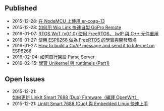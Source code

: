 
## Published

* 2015-12-28: [在 NodeMCU 上使用 er-coap-13](https://github.com/jollen/blog/issues/1)
* 2015-12-28: [如何用 Wio Link 快速自製 GoPro Remote](https://github.com/jollen/blog/issues/6)
* 2016-01-07: [RTOS WoT (v0.1.0) 使用 FreeRTOS、 lwIP 與 C++ 元件重用](https://github.com/jollen/blog/issues/7)
* 2016-01-27: [使用 ESP8266 做為 FreeRTOS 的學習與開發環境](https://github.com/jollen/blog/issues/8)
* 2016-01-27: [How to build a CoAP message and send it to Internet on ESP8266](https://github.com/jollen/blog/issues/2)
* 2016-02-04: [如何自行架設 Parse Server](https://github.com/jollen/blog/issues/10)
* 2016-02-15: [學習 Unikernel 與 runtimejs (Part1)](https://github.com/jollen/blog/issues/12)

## Open Issues

* 2015-12-21: [如何更新 LinkIt Smart 7688 (Duo) Firmware（編譯 OpenWrt）](https://github.com/jollen/blog/issues/3)
* 2015-12-21: [LinkIt Smart 7688 (Duo) 與 Embedded Linux 快速上手](https://github.com/jollen/blog/issues/4)
